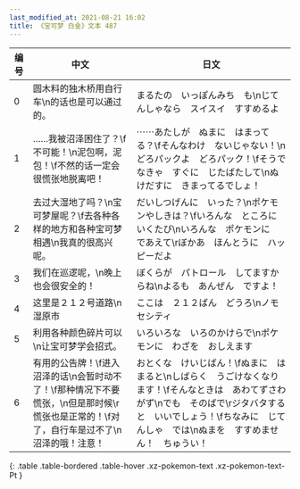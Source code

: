 ```yaml
---
last_modified_at: 2021-08-21 16:02
title: 《宝可梦 白金》文本 487
---
```

| 编号 | 中文 | 日文 |
| ---- | ---- | ---- |
| 0 | 圆木料的独木桥用自行车\n的话也是可以通过的。 | まるたの　いっぽんみち　も\nじてんしゃなら　スイスイ　すすめるよ |
| 1 | ……我被沼泽困住了？\f不可能！\n泥包啊，泥包！\f不然的话一定会很慌张地脱离吧！ | ⋯⋯あたしが　ぬまに　はまってる？\fそんなわけ　ないじゃない！\nどろパックよ　どろパック！\fそうでなきゃ　すぐに　じたばたして\nぬけだすに　きまってるでしょ！ |
| 2 | 去过大湿地了吗？\n宝可梦屋呢？\f去各种各样的地方和各种宝可梦相遇\n我真的很高兴呢。 | だいしつげんに　いった？\nポケモンやしきは？\fいろんな　ところに　いくたび\nいろんな　ポケモンに　であえて\rぼかあ　ほんとうに　ハッピーだよ |
| 3 | 我们在巡逻呢，\n晚上也会很安全的！ | ぼくらが　パトロール　してますからね\nよるも　あんぜん　ですよ！ |
| 4 | 这里是２１２号道路\n湿原市 | ここは　２１２ばん　どうろ\nノモセシティ |
| 5 | 利用各种颜色碎片可以\n让宝可梦学会招式。 | いろいろな　いろのかけらで\nポケモンに　わざを　おしえます |
| 6 | 有用的公告牌！\f进入沼泽的话\n会暂时动不了！\f那种情况下不要慌张，\n但是那时候\r慌张也是正常的！\f对了，自行车是过不了\n沼泽的哦！注意！ | おとくな　けいじばん！\fぬまに　はまると\nしばらく　うごけなくなります！\fそんなときは　あわてずさわがず\nでも　そのばで\rジタバタすると　いいでしょう！\fちなみに　じてんしゃ　では\nぬまを　すすめません！　ちゅうい！ |
{: .table .table-bordered .table-hover .xz-pokemon-text .xz-pokemon-text-Pt }